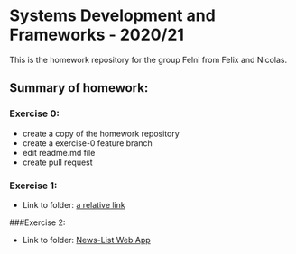# Systems Development and Frameworks - 2020/21

This is the homework repository for the group Felni from Felix and Nicolas.

## Summary of homework:

### Exercise 0:

-  create a copy of the homework repository
-  create a exercise-0 feature branch
-  edit readme.md file
-  create pull request

### Exercise 1:

- Link to folder: [a relative link](./news-list)

###Exercise 2:

- Link to folder: [News-List Web App](./news-list)